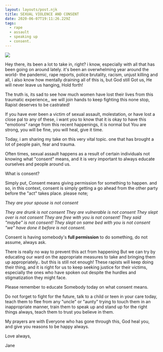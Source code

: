 ```yaml
---
layout: layouts/post.njk
title: SEXUAL VIOLENCE AND CONSENT
date: 2020-06-07T19:11:26.229Z
tags:
  - rape
  - assault
  - speaking up
  - consent.
---
```

![](/images/whatsapp-image-2020-06-07-at-8.19.24-pm.jpeg)

Hey there, its been a lot to take in, right? i know, especially with all that has been going on around lately.  it's been an overwhelming  year around the world- the pandemic, rape reports, police brutality, racism, unjust killing and all, i also know how mentally draining all of this is, but God still Got us, He will never leave us hanging, Hold forth!

The truth is, its sad to see how much women have lost their lives from this traumatic experience,, we will join hands to keep fighting this none stop, Rapist deserves to be castrated!

If you have ever been a victim of sexual assault, molestation, or have lost a close pal to any of these, i want you to know that it is okay to have this "emotions" range from this recent happenings, it is normal but You are strong, you will be fine, you will heal, give it time. 

Today, i am sharing my take on this very vital topic. one that has brought a lot of people pain, fear and trauma. 

Often times, sexual assault happens as a result of certain individuals not knowing what "consent" means, and it is very important to always educate ourselves and people around us.

What is consent?

Simply put, Consent means giving permission for something to happen. and so, in this context, consent is simply getting a go ahead from the other party before the "act" takes place. please note;

*They are your spouse is not consent* 

*They are drunk is not consent They are vulnerable is not consent They slept over is not consent
They are free with you is not consent!
They said "maybe" is not consent!
They slept on same bed with you is not consent
"we" have done it before is not consent.*

Consent is having somebody's **full permission** to do something, do not assume, always ask.

There is really no way to prevent this act from happening But we can try by educating our ward on the appropriate measures to take and bringing them up appropriately.. but this is still not enough! These rapists will keep doing their thing, and it is right for us to keep seeking justice for their victims, especially the ones who have spoken out despite the hurdles and stigmatization they might face.  

Please remember to educate Somebody today on what consent means.

Do not forget to fight for the future, talk to a child or teen in your care today, teach them to flee from any "uncle" or "aunty" trying to touch them in an inappropriate manner, train them to speak up and stand up for the right things always, teach them to trust you believe in them. 

My prayers are with Everyone who has gone through this, God heal you, and give you reasons to be happy always. 

Love always,

Jane
